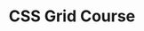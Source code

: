 ---
order: 4
title: "CSS Grid Course"
summary: "Designed thumbnails for Wes's CSS Grid Course"
projectURL: "https://CSSGrid.io/friend/DHANISH"
---